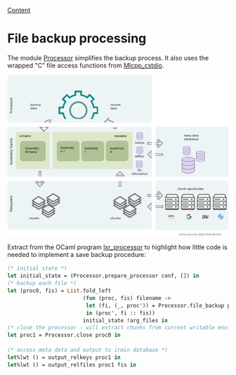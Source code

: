 [Content](00_Content.md)

# File backup processing

The module [Processor](../theories/Processor.v) simplifies the backup process. It also uses the wrapped "C" file access functions from [Mlcpp_cstdio](https://github.com/CodiePP/ml-cpp-cstdio).

![File Backup using Processor](./img/img5.png)

Extract from the OCaml program [lxr_processor](../bin/lxr_processor.ml) to highlight how little code is needed to implement a save backup procedure:

```OCaml
(* initial state *)
let initial_state = (Processor.prepare_processor conf, []) in
(* backup each file *)
let (proc0, fis) = List.fold_left
                        (fun (proc, fis) filename ->
                         let (fi, (_, proc')) = Processor.file_backup proc filename
                         in (proc', fi :: fis))
                        initial_state !arg_files in
(* close the processor - will extract chunks from current writable environment *)
let proc1 = Processor.close proc0 in

(* access meta data and output to irmin database *)
let%lwt () = output_relkeys proc1 in
let%lwt () = output_relfiles proc1 fis in
```
